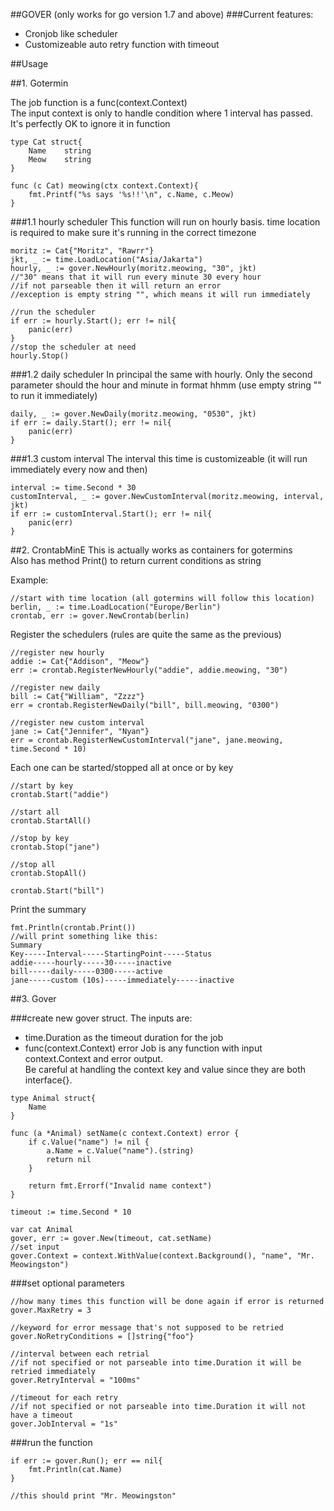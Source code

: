 ##GOVER (only works for go version 1.7 and above)
###Current features:
- Cronjob like scheduler
- Customizeable auto retry function with timeout

##Usage

##1. Gotermin

The job function is a func(context.Context)  
The input context is only to handle condition where 1 interval has passed. It's perfectly OK to ignore it in function
```
type Cat struct{
	Name 	string
	Meow	string
}

func (c Cat) meowing(ctx context.Context){
	fmt.Printf("%s says '%s!!'\n", c.Name, c.Meow)
}
```

###1.1 hourly scheduler
This function will run on hourly basis. time location is required to make sure it's running in the correct timezone
```
moritz := Cat{"Moritz", "Rawrr"}
jkt, _ := time.LoadLocation("Asia/Jakarta")
hourly, _ := gover.NewHourly(moritz.meowing, "30", jkt)
//"30" means that it will run every minute 30 every hour
//if not parseable then it will return an error
//exception is empty string "", which means it will run immediately 

//run the scheduler
if err := hourly.Start(); err != nil{
	panic(err)
}
//stop the scheduler at need
hourly.Stop()
```

###1.2 daily scheduler
In principal the same with hourly. Only the second parameter should the hour and minute in format hhmm (use empty string "" to run it immediately) 
```
daily, _ := gover.NewDaily(moritz.meowing, "0530", jkt)
if err := daily.Start(); err != nil{
	panic(err)
}
```

###1.3 custom interval
The interval this time is customizeable (it will run immediately every now and then)
```
interval := time.Second * 30
customInterval, _ := gover.NewCustomInterval(moritz.meowing, interval, jkt)
if err := customInterval.Start(); err != nil{
	panic(err)
}

```

##2. CrontabMinE
This is actually works as containers for gotermins  
Also has method Print() to return current conditions as string  

Example: 
```
//start with time location (all gotermins will follow this location)
berlin, _ := time.LoadLocation("Europe/Berlin")
crontab, err := gover.NewCrontab(berlin)
```

Register the schedulers (rules are quite the same as the previous)  
```
//register new hourly
addie := Cat{"Addison", "Meow"}
err := crontab.RegisterNewHourly("addie", addie.meowing, "30")

//register new daily
bill := Cat{"William", "Zzzz"}
err = crontab.RegisterNewDaily("bill", bill.meowing, "0300")

//register new custom interval
jane := Cat{"Jennifer", "Nyan"}
err = crontab.RegisterNewCustomInterval("jane", jane.meowing, time.Second * 10)
```

Each one can be started/stopped all at once or by key
```
//start by key
crontab.Start("addie")

//start all
crontab.StartAll()

//stop by key
crontab.Stop("jane")

//stop all
crontab.StopAll()

crontab.Start("bill")
```

Print the summary
```
fmt.Println(crontab.Print())
//will print something like this:
Summary
Key-----Interval-----StartingPoint-----Status
addie-----hourly-----30-----inactive
bill-----daily-----0300-----active
jane-----custom (10s)-----immediately-----inactive
```



##3. Gover

###create new gover struct. The inputs are: 
- time.Duration as the timeout duration for the job
- func(context.Context) error
Job is any function with input context.Context and error output.  
Be careful at handling the context key and value since they are both interface{}.

```
type Animal struct{
	Name
}

func (a *Animal) setName(c context.Context) error {
	if c.Value("name") != nil {
		a.Name = c.Value("name").(string)
		return nil
	}

	return fmt.Errorf("Invalid name context")
}

timeout := time.Second * 10

var cat Animal
gover, err := gover.New(timeout, cat.setName)
//set input 
gover.Context = context.WithValue(context.Background(), "name", "Mr. Meowingston")
```

###set optional parameters
```
//how many times this function will be done again if error is returned
gover.MaxRetry = 3 

//keyword for error message that's not supposed to be retried
gover.NoRetryConditions = []string{"foo"}

//interval between each retrial
//if not specified or not parseable into time.Duration it will be retried immediately
gover.RetryInterval = "100ms"

//timeout for each retry 
//if not specified or not parseable into time.Duration it will not have a timeout 
gover.JobInterval = "1s"
```
###run the function
```
if err := gover.Run(); err == nil{
	fmt.Println(cat.Name)
}

//this should print "Mr. Meowingston"

```


